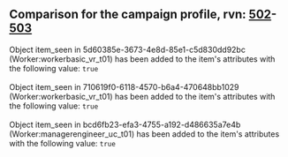 ## Comparison for the campaign profile, rvn: [502](https://github.com/PRO100KatYT/FortniteProfileRevisions/tree/main/profiles/campaign/502%20campaign.json)-[503](https://github.com/PRO100KatYT/FortniteProfileRevisions/tree/main/profiles/campaign/503%20campaign.json)

Object item_seen in 5d60385e-3673-4e8d-85e1-c5d830dd92bc (Worker:workerbasic_vr_t01) has been added to the item's attributes with the following value: `true`
<br><br>
Object item_seen in 710619f0-6118-4570-b6a4-470648bb1029 (Worker:workerbasic_vr_t01) has been added to the item's attributes with the following value: `true`
<br><br>
Object item_seen in bcd6fb23-efa3-4755-a192-d486635a7e4b (Worker:managerengineer_uc_t01) has been added to the item's attributes with the following value: `true`
<br><br>
